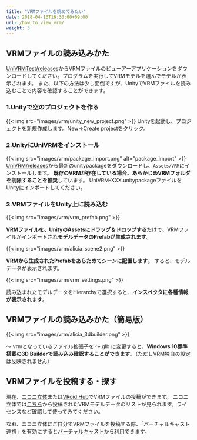 ```yaml
---
title: "VRMファイルを眺めてみたい"
date: 2018-04-16T16:30:00+09:00
url: /how_to_view_vrm/
weight: 3
---
```


##  VRMファイルの読み込みかた

[UniVRMTest/releases](https://github.com/vrm-c/UniVRMTest/releases)からVRMファイルのビューアーアプリケーションをダウンロードしてください。プログラムを実行してVRMモデルを選んでモデルが表示されます。
また、以下の方法は少し面倒ですが、UnityでVRMファイルを読み込むことで内容を確認することができます。

### 1.Unityで空のプロジェクトを作る
{{< img src="images/vrm/unity_new_project.png" >}}
Unityを起動し、プロジェクトを新規作成します。New→Create projectをクリック。

### 2.UnityにUniVRMをインストール
{{< img src="images/vrm/package_import.png" alt="package_import" >}}
[UniVRM/releases](https://github.com/vrm-c/UniVRM/releases)から最新のunitypackageをダウンロードし、``Assets/VRM``にインストールします。
**既存のVRMが存在している場合、あらかじめVRMフォルダを削除することを推奨**しています。
UniVRM-XXX.unitypackageファイルをUnityにインポートしてください。

### 3.VRMファイルをUnity上に読み込む
{{< img src="images/vrm/vrm_prefab.png" >}}

**VRMファイルを、UnityのAssetsにドラッグ＆ドロップする**だけで、VRMファイルがインポートされ**モデルデータのPrefabが生成されます**。

{{< img src="images/vrm/alicia_scene2.png" >}}

**VRMから生成されたPrefabをあらためてシーンに配置します**。
すると、モデルデータが表示されます。

{{< img src="images/vrm/vrm_settings.png" >}}

読み込まれたモデルデータをHierarchyで選択すると、**インスペクタに各種情報が表示されます**。

## VRMファイルの読み込みかた（簡易版）

{{< img src="images/vrm/alicia_3dbuilder.png" >}}

～.vrmとなっているファイル拡張子を ～.glb に変更すると、**Windows 10標準搭載の3D Builderで読み込み確認することができます**。（ただしVRM独自の設定は反映されません）

## VRMファイルを投稿する・探す

現在、[ニコニ立体](https://3d.nicovideo.jp/)または[VRoid Hub](https://hub.vroid.com/)でVRMファイルの投稿ができます。
ニコニ立体では[こちら](https://3d.nicovideo.jp/search?word_type=tag&word=VRM)から投稿されたVRMモデルデータのリストが見られます。ライセンスなど確認して使ってみてください。

なお、ニコニ立体にご自分でVRMファイルを投稿する際、「バーチャルキャスト連携」を有効にすると[バーチャルキャスト](https://virtualcast.jp/)から利用できます。